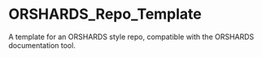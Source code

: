 # ORSHARDS_Repo_Template
A template for an ORSHARDS style repo, compatible with the ORSHARDS documentation tool.
